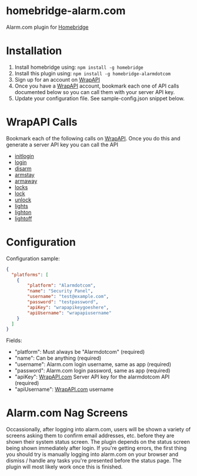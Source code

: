 # homebridge-alarm.com

Alarm.com plugin for [Homebridge](https://github.com/nfarina/homebridge)

# Installation

1. Install homebridge using: `npm install -g homebridge`
2. Install this plugin using: `npm install -g homebridge-alarmdotcom`
3. Sign up for an account on [WrapAPI](https://www.wrapapi.com)
4. Once you have a [WrapAPI](https://www.wrapapi.com) account, bookmark each one of API calls documented below so you can call them with your server API key.
5. Update your configuration file. See sample-config.json snippet below.

# WrapAPI Calls

Bookmark each of the following calls on [WrapAPI](https://www.wrapapi.com). Once you do this and generate a server API key you can call the API

* [initlogin](https://wrapapi.com/#/view/bryanbartow/alarmdotcom/initlogin/latest)
* [login](https://wrapapi.com/#/view/bryanbartow/alarmdotcom/login/latest)
* [disarm](https://wrapapi.com/#/view/bryanbartow/alarmdotcom/disarm/latest)
* [armstay](https://wrapapi.com/#/view/bryanbartow/alarmdotcom/armstay/latest)
* [armaway](https://wrapapi.com/#/view/bryanbartow/alarmdotcom/armaway/latest)
* [locks](https://wrapapi.com/#/view/yungsters/alarmdotcom/locks/latest)
* [lock](https://wrapapi.com/#/view/yungsters/alarmdotcom/lock/latest)
* [unlock](https://wrapapi.com/#/view/yungsters/alarmdotcom/unlock/latest)
* [lights](https://wrapapi.com/#/view/rcaslis/alarmdotcom/lights/latest)
* [lighton](https://wrapapi.com/#/view/rcaslis/alarmdotcom/lighton/latest)
* [lightoff](https://wrapapi.com/#/view/rcaslis/alarmdotcom/lightoff/latest)

# Configuration

Configuration sample:

```json
{
  "platforms": [
    {
        "platform": "Alarmdotcom",
        "name": "Security Panel",
        "username": "test@example.com",
        "password": "testpassword",
        "apiKey": "wrapapikeygoeshere",
        "apiUsername": "wrapapiusername"
    }
  ]
}
```

Fields:

* "platform": Must always be "Alarmdotcom" (required)
* "name": Can be anything (required)
* "username": Alarm.com login username, same as app (required)
* "password": Alarm.com login password, same as app (required)
* "apiKey": [WrapAPI.com](http://www.wrapapi.com) Server API key for the alarmdotcom API (required)
* "apiUsername": [WrapAPI.com](http://www.wrapapi.com) username

# Alarm.com Nag Screens

Occassionally, after logging into alarm.com, users will be shown a variety of screens asking them to confirm email addresses, etc. before they are shown their system status screen. The plugin depends on the status screen being shown immediately after login. If you're getting errors, the first thing you should try is manually logging into alarm.com on your browser and dismiss / handle any tasks you're presented before the status page. The plugin will most likely work once this is finished.
